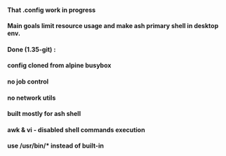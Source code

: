 #### That  .config  work in progress
#### Main goals limit resource usage and make ash primary shell in desktop env.

#### Done (1.35-git) :
#### config cloned from alpine busybox 
#### no job control
#### no network utils
#### built mostly for ash shell 
#### awk & vi - disabled shell commands execution
#### use /usr/bin/* instead of built-in
